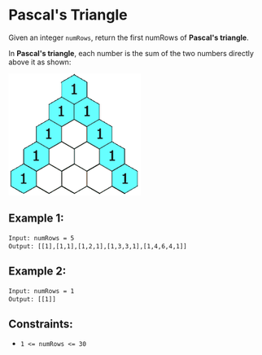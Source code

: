 # Pascal's Triangle
Given an integer `numRows`, return the first numRows of **Pascal's triangle**.

In **Pascal's triangle**, each number is the sum of the two numbers directly above it as shown:

![Pascal's Triangle](./Picture-Pascal's_Triangle.gif)

## Example 1:
```
Input: numRows = 5
Output: [[1],[1,1],[1,2,1],[1,3,3,1],[1,4,6,4,1]]
```

## Example 2:
```
Input: numRows = 1
Output: [[1]]
```

## Constraints:
- `1 <= numRows <= 30`